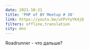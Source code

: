 ```yaml
---
date: 2021-10-21
title: 'PHP of BY Meetup # 38'
link: https://youtu.be/uYPvYyYK4jQ
filters: offline,translation
city: mns
---
```


Roadrunner - что дальше?
